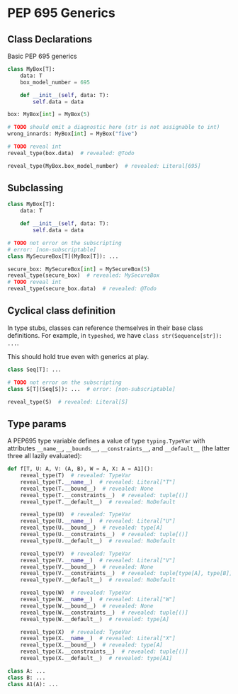 # PEP 695 Generics

## Class Declarations

Basic PEP 695 generics

```py
class MyBox[T]:
    data: T
    box_model_number = 695

    def __init__(self, data: T):
        self.data = data

box: MyBox[int] = MyBox(5)

# TODO should emit a diagnostic here (str is not assignable to int)
wrong_innards: MyBox[int] = MyBox("five")

# TODO reveal int
reveal_type(box.data)  # revealed: @Todo

reveal_type(MyBox.box_model_number)  # revealed: Literal[695]
```

## Subclassing

```py
class MyBox[T]:
    data: T

    def __init__(self, data: T):
        self.data = data

# TODO not error on the subscripting
# error: [non-subscriptable]
class MySecureBox[T](MyBox[T]): ...

secure_box: MySecureBox[int] = MySecureBox(5)
reveal_type(secure_box)  # revealed: MySecureBox
# TODO reveal int
reveal_type(secure_box.data)  # revealed: @Todo
```

## Cyclical class definition

In type stubs, classes can reference themselves in their base class definitions. For example, in
`typeshed`, we have `class str(Sequence[str]): ...`.

This should hold true even with generics at play.

```py path=a.pyi
class Seq[T]: ...

# TODO not error on the subscripting
class S[T](Seq[S]): ...  # error: [non-subscriptable]

reveal_type(S)  # revealed: Literal[S]
```

## Type params

A PEP695 type variable defines a value of type `typing.TypeVar` with attributes `__name__`,
`__bounds__`, `__constraints__`, and `__default__` (the latter three all lazily evaluated):

```py
def f[T, U: A, V: (A, B), W = A, X: A = A1]():
    reveal_type(T)  # revealed: TypeVar
    reveal_type(T.__name__)  # revealed: Literal["T"]
    reveal_type(T.__bound__)  # revealed: None
    reveal_type(T.__constraints__)  # revealed: tuple[()]
    reveal_type(T.__default__)  # revealed: NoDefault

    reveal_type(U)  # revealed: TypeVar
    reveal_type(U.__name__)  # revealed: Literal["U"]
    reveal_type(U.__bound__)  # revealed: type[A]
    reveal_type(U.__constraints__)  # revealed: tuple[()]
    reveal_type(U.__default__)  # revealed: NoDefault

    reveal_type(V)  # revealed: TypeVar
    reveal_type(V.__name__)  # revealed: Literal["V"]
    reveal_type(V.__bound__)  # revealed: None
    reveal_type(V.__constraints__)  # revealed: tuple[type[A], type[B]]
    reveal_type(V.__default__)  # revealed: NoDefault

    reveal_type(W)  # revealed: TypeVar
    reveal_type(W.__name__)  # revealed: Literal["W"]
    reveal_type(W.__bound__)  # revealed: None
    reveal_type(W.__constraints__)  # revealed: tuple[()]
    reveal_type(W.__default__)  # revealed: type[A]

    reveal_type(X)  # revealed: TypeVar
    reveal_type(X.__name__)  # revealed: Literal["X"]
    reveal_type(X.__bound__)  # revealed: type[A]
    reveal_type(X.__constraints__)  # revealed: tuple[()]
    reveal_type(X.__default__)  # revealed: type[A1]

class A: ...
class B: ...
class A1(A): ...
```
